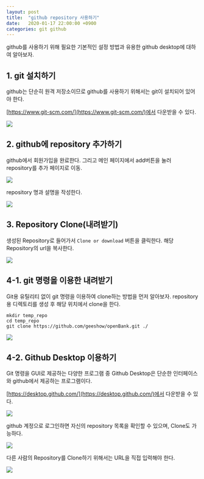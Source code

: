 ```yaml
---
layout: post
title:  "github repository 사용하기"
date:   2020-01-17 22:00:00 +0900
categories: git github
---
```

github를 사용하기 위해 필요한 기본적인 설정 방법과 유용한 github desktop에 대하여 알아보자.

## 1. git 설치하기
github는 단순히 원격 저장소이므로 github를 사용하기 위해서는 git이 설치되어 있어야 한다.

[https://www.git-scm.com/](https://www.git-scm.com/)에서 다운받을 수 있다.

![](https://raw.githubusercontent.com/geeshow/geeshow.github.io/master/images/2020-01-17_004.png)


## 2. github에 repository 추가하기
github에서 회원가입을 완료한다. 그리고 메인 페이지에서 add버튼을 눌러 repository를 추가 페이지로 이동.

![](https://raw.githubusercontent.com/geeshow/geeshow.github.io/master/images/2020-01-17_001.png)

repository 명과 설명을 작성한다.

![](https://raw.githubusercontent.com/geeshow/geeshow.github.io/master/images/2020-01-17_002.png)

## 3. Repository Clone(내려받기)
생성된 Repository로 들어가서 `Clone or download` 버튼을 클릭한다. 해당 Repository의 url을 복사한다.

![](https://raw.githubusercontent.com/geeshow/geeshow.github.io/master/images/2020-01-17_005.png)

## 4-1. git 명령을 이용한 내려받기
Git용 유틸리티 없이 git 명령을 이용하여 clone하는 방법을 먼저 알아보자.
repository용 디렉토리를 생성 후 해당 위치에서 clone을 한다.
```
mkdir temp_repo
cd temp_repo
git clone https://github.com/geeshow/openBank.git ./
```
![](https://raw.githubusercontent.com/geeshow/geeshow.github.io/master/images/2020-01-17_009.png)

## 4-2. Github Desktop 이용하기
Git 명령을 GUI로 제공하는 다양한 프로그램 중 Github Desktop은 단순한 인터페이스와 github에서 제공하는 프로그램이다.

[https://desktop.github.com/](https://desktop.github.com/)에서 다운받을 수 있다.

![](https://raw.githubusercontent.com/geeshow/geeshow.github.io/master/images/2020-01-17_003.png)

github 계정으로 로그인하면 자신의 repository 목록을 확인할 수 있으며, Clone도 가능하다.

![](https://raw.githubusercontent.com/geeshow/geeshow.github.io/master/images/2020-01-17_007.png)

다른 사람의 Repository를 Clone하기 위해서는 URL을 직접 입력해야 한다.

![](https://raw.githubusercontent.com/geeshow/geeshow.github.io/master/images/2020-01-17_006.png)




